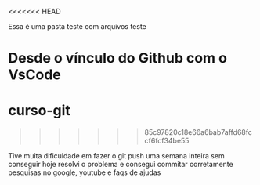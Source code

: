 <<<<<<< HEAD

Essa é uma pasta teste com arquivos teste

Desde o vínculo do Github com o VsCode
=======
# curso-git
>>>>>>> 85c97820c18e66a6bab7affd68fccf6fcf34be55

Tive muita dificuldade em fazer o git push
uma semana inteira sem conseguir 
hoje resolvi o problema e consegui commitar corretamente 
pesquisas no google, youtube e faqs de ajudas